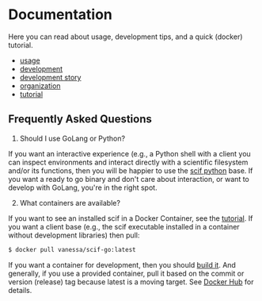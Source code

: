 # Documentation

Here you can read about usage, development tips, and a quick (docker) tutorial.

 - [usage](usage.md)
 - [development](development.md)
 - [development story](story.md)
 - [organization](organization.md)
 - [tutorial](tutorial.md)


## Frequently Asked Questions

1. Should I use GoLang or Python?

If you want an interactive experience (e.g., a Python shell with a client you
can inspect environments and interact directly with a scientific filesystem and/or
its functions, then you will be happier to use the [scif python](https://www.github.com/vsoch/scif)
base. If you want a ready to go binary and don't care about interaction, or want
to develop with GoLang, you're in the right spot.


2. What containers are available?

If you want to see an installed scif in a Docker Container, see the [tutorial](tutorial.md).
If you want a client base (e.g., the scif executable installed in a container without
development libraries) then pull:

```bash
$ docker pull vanessa/scif-go:latest
```

If you want a container for development, then you should [build it](development.md).
And generally, if you use a provided container, pull it based on the commit
or version (release) tag because latest is a moving target. See [Docker Hub](https://hub.docker.com/r/vanessa/scif-go/tags)
for details.
